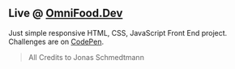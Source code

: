## Live @ [OmniFood.Dev](https://omnifood.dev/)

Just simple responsive HTML, CSS, JavaScript Front End project. Challenges are on [CodePen](https://codepen.io/collection/dbEKMG).

> All Credits to Jonas Schmedtmann

